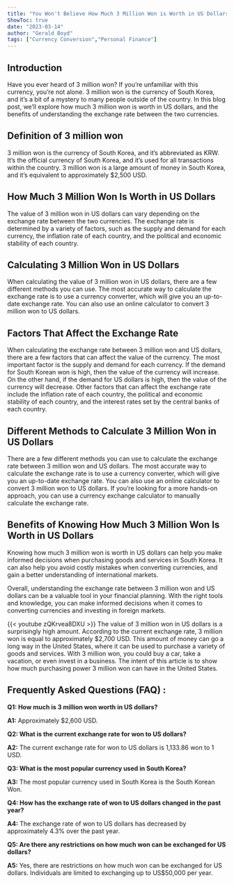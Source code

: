 ```yaml
---
title: "You Won't Believe How Much 3 Million Won is Worth in US Dollars!"
ShowToc: true 
date: "2023-03-14"
author: "Gerald Boyd" 
tags: ["Currency Conversion","Personal Finance"]
---
```

## Introduction
Have you ever heard of 3 million won? If you’re unfamiliar with this currency, you’re not alone. 3 million won is the currency of South Korea, and it’s a bit of a mystery to many people outside of the country. In this blog post, we’ll explore how much 3 million won is worth in US dollars, and the benefits of understanding the exchange rate between the two currencies.

## Definition of 3 million won
3 million won is the currency of South Korea, and it’s abbreviated as KRW. It’s the official currency of South Korea, and it’s used for all transactions within the country. 3 million won is a large amount of money in South Korea, and it’s equivalent to approximately $2,500 USD.

## How Much 3 Million Won Is Worth in US Dollars
The value of 3 million won in US dollars can vary depending on the exchange rate between the two currencies. The exchange rate is determined by a variety of factors, such as the supply and demand for each currency, the inflation rate of each country, and the political and economic stability of each country.

## Calculating 3 Million Won in US Dollars
When calculating the value of 3 million won in US dollars, there are a few different methods you can use. The most accurate way to calculate the exchange rate is to use a currency converter, which will give you an up-to-date exchange rate. You can also use an online calculator to convert 3 million won to US dollars.

## Factors That Affect the Exchange Rate
When calculating the exchange rate between 3 million won and US dollars, there are a few factors that can affect the value of the currency. The most important factor is the supply and demand for each currency. If the demand for South Korean won is high, then the value of the currency will increase. On the other hand, if the demand for US dollars is high, then the value of the currency will decrease. Other factors that can affect the exchange rate include the inflation rate of each country, the political and economic stability of each country, and the interest rates set by the central banks of each country.

## Different Methods to Calculate 3 Million Won in US Dollars
There are a few different methods you can use to calculate the exchange rate between 3 million won and US dollars. The most accurate way to calculate the exchange rate is to use a currency converter, which will give you an up-to-date exchange rate. You can also use an online calculator to convert 3 million won to US dollars. If you’re looking for a more hands-on approach, you can use a currency exchange calculator to manually calculate the exchange rate.

## Benefits of Knowing How Much 3 Million Won Is Worth in US Dollars
Knowing how much 3 million won is worth in US dollars can help you make informed decisions when purchasing goods and services in South Korea. It can also help you avoid costly mistakes when converting currencies, and gain a better understanding of international markets.

Overall, understanding the exchange rate between 3 million won and US dollars can be a valuable tool in your financial planning. With the right tools and knowledge, you can make informed decisions when it comes to converting currencies and investing in foreign markets.

{{< youtube zQKrvea8DXU >}} 
The value of 3 million won in US dollars is a surprisingly high amount. According to the current exchange rate, 3 million won is equal to approximately $2,700 USD. This amount of money can go a long way in the United States, where it can be used to purchase a variety of goods and services. With 3 million won, you could buy a car, take a vacation, or even invest in a business. The intent of this article is to show how much purchasing power 3 million won can have in the United States.

## Frequently Asked Questions (FAQ) :
**Q1: How much is 3 million won worth in US dollars?** 

**A1:** Approximately $2,600 USD.

**Q2: What is the current exchange rate for won to US dollars?**

**A2:** The current exchange rate for won to US dollars is 1,133.86 won to 1 USD.

**Q3: What is the most popular currency used in South Korea?**

**A3:** The most popular currency used in South Korea is the South Korean Won.

**Q4: How has the exchange rate of won to US dollars changed in the past year?**

**A4:** The exchange rate of won to US dollars has decreased by approximately 4.3% over the past year.

**Q5: Are there any restrictions on how much won can be exchanged for US dollars?**

**A5:** Yes, there are restrictions on how much won can be exchanged for US dollars. Individuals are limited to exchanging up to US$50,000 per year.





